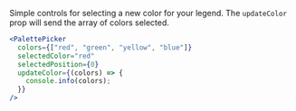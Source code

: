 Simple controls for selecting a new color for your legend. The `updateColor` prop will send the array of colors selected.

```jsx
<PalettePicker
  colors={["red", "green", "yellow", "blue"]}
  selectedColor="red"
  selectedPosition={0}
  updateColor={(colors) => {
    console.info(colors);
  }}
/>
```
